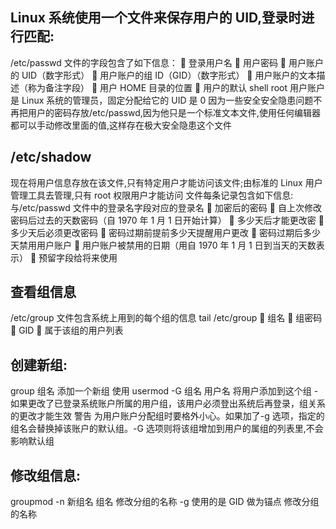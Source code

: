 ## Linux 系统使用一个文件来保存用户的 UID,登录时进行匹配:

/etc/passwd
文件的字段包含了如下信息：
 登录用户名
 用户密码
 用户账户的 UID（数字形式）
 用户账户的组 ID（GID）（数字形式）
 用户账户的文本描述（称为备注字段）
 用户 HOME 目录的位置
 用户的默认 shell
root 用户账户是 Linux 系统的管理员，固定分配给它的 UID 是 0
因为一些安全安全隐患问题不再把用户的密码存放/etc/passwd,因为他只是一个标准文本文件,使用任何编辑器都可以手动修改里面的值,这样存在极大安全隐患这个文件

## /etc/shadow

现在将用户信息存放在该文件,只有特定用户才能访问该文件;由标准的 Linux 用户管理工具去管理,只有 root 权限用户才能访问
文件每条记录包含如下信息:
与/etc/passwd 文件中的登录名字段对应的登录名
 加密后的密码
 自上次修改密码后过去的天数密码（自 1970 年 1 月 1 日开始计算）
 多少天后才能更改密
 多少天后必须更改密码
 密码过期前提前多少天提醒用户更改
 密码过期后多少天禁用用户账户
 用户账户被禁用的日期（用自 1970 年 1 月 1 日到当天的天数表示）
 预留字段给将来使用

## 查看组信息

/etc/group 文件包含系统上用到的每个组的信息
tail /etc/group
 组名
 组密码
 GID
 属于该组的用户列表

## 创建新组:

group 组名 添加一个新组
使用 usermod -G 组名 用户名 将用户添加到这个组 -如果更改了已登录系统账户所属的用户组，该用户必须登出系统后再登录，组关系的更改才能生效
警告 为用户账户分配组时要格外小心。如果加了-g 选项，指定的组名会替换掉该账户的默认组。-G 选项则将该组增加到用户的属组的列表里,不会影响默认组

## 修改组信息:

groupmod
-n 新组名 组名 修改分组的名称
-g 使用的是 GID 做为锚点 修改分组的名称
